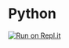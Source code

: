 # Python
[![Run on Repl.it](https://repl.it/badge/github/sso-jeong/Python)](https://repl.it/github/sso-jeong/Python)